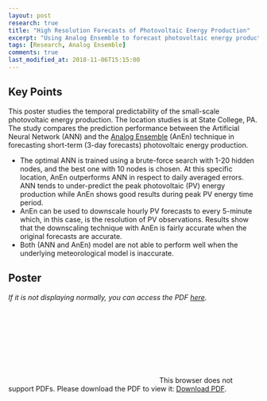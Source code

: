 ```yaml
---
layout: post
research: true
title: "High Resolution Forecasts of Photovoltaic Energy Production"
excerpt: "Using Analog Ensemble to forecast photovoltaic energy production on a household level"
tags: [Research, Analog Ensemble]
comments: true
last_modified_at: 2018-11-06T15:15:00
---
```


## Key Points

This poster studies the temporal predictability of the small-scale photovoltaic energy production. The location studies is at State College, PA. The study compares the prediction performance between the Artificial Neural Network (ANN) and the [Analog Ensemble](https://weiming-hu.github.io/AnalogsEnsemble/) (AnEn) technique in forecasting short-term (3-day forecasts) photovoltaic energy production.

- The optimal ANN is trained using a brute-force search with 1-20 hidden nodes, and the best one with 10 nodes is chosen. At this specific location, AnEn outperforms ANN in respect to daily averaged errors. ANN tends to under-predict the peak photovoltaic (PV) energy production while AnEn shows good results during peak PV energy time period.
- AnEn can be used to downscale hourly PV forecasts to every 5-minute which, in this case, is the resolution of PV observations. Results show that the downscaling technique with AnEn is fairly accurate when the original forecasts are accurate.
- Both (ANN and AnEn) model are not able to perform well when the underlying meteorological model is inaccurate.

## Poster

*If it is not displaying normally, you can access the PDF [here](https://weiming-hu.github.io/assets/data-for-posts/2018-11-06-PV-forecasts/PV-forecasts.pdf).*

<object data="https://weiming-hu.github.io/assets/data-for-posts/2018-11-06-PV-forecasts/PV-forecasts.pdf" type="application/pdf" width="100%" height="80%">
<embed src="https://weiming-hu.github.io/assets/data-for-posts/2018-11-06-PV-forecasts/PV-forecasts.pdf">
This browser does not support PDFs. Please download the PDF to view it: <a href="https://weiming-hu.github.io/assets/data-for-posts/2018-11-06-PV-forecasts/PV-forecasts.pdf">Download PDF</a>.</p>
</embed>
</object>

